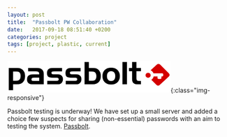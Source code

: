 ```yaml
---
layout: post
title:  "Passbolt PW Collaboration"
date:   2017-09-18 08:51:40 +0200
categories: project
tags: [project, plastic, current]
---
```

![PassBolt](/_media/passbolt_logo.png){:class="img-responsive"}

Passbolt testing is underway! We have set up a small server and added a choice few suspects for sharing (non-essential) passwords with an aim to testing the system. [Passbolt](https://www.passbolt.com/).